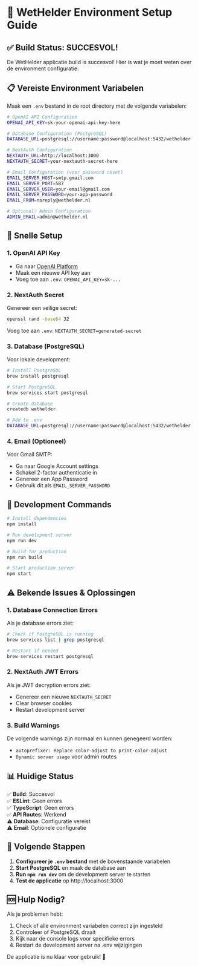# 🔧 WetHelder Environment Setup Guide

## ✅ Build Status: SUCCESVOL!

De WetHelder applicatie build is succesvol! Hier is wat je moet weten over de environment configuratie:

## 📋 Vereiste Environment Variabelen

Maak een `.env` bestand in de root directory met de volgende variabelen:

```bash
# OpenAI API Configuration
OPENAI_API_KEY=sk-your-openai-api-key-here

# Database Configuration (PostgreSQL)
DATABASE_URL=postgresql://username:password@localhost:5432/wethelder

# NextAuth Configuration
NEXTAUTH_URL=http://localhost:3000
NEXTAUTH_SECRET=your-nextauth-secret-here

# Email Configuration (voor password reset)
EMAIL_SERVER_HOST=smtp.gmail.com
EMAIL_SERVER_PORT=587
EMAIL_SERVER_USER=your-email@gmail.com
EMAIL_SERVER_PASSWORD=your-app-password
EMAIL_FROM=noreply@wethelder.nl

# Optional: Admin Configuration
ADMIN_EMAIL=admin@wethelder.nl
```

## 🚀 Snelle Setup

### 1. OpenAI API Key
- Ga naar [OpenAI Platform](https://platform.openai.com/api-keys)
- Maak een nieuwe API key aan
- Voeg toe aan `.env`: `OPENAI_API_KEY=sk-...`

### 2. NextAuth Secret
Genereer een veilige secret:
```bash
openssl rand -base64 32
```
Voeg toe aan `.env`: `NEXTAUTH_SECRET=generated-secret`

### 3. Database (PostgreSQL)
Voor lokale development:
```bash
# Install PostgreSQL
brew install postgresql

# Start PostgreSQL
brew services start postgresql

# Create database
createdb wethelder

# Add to .env
DATABASE_URL=postgresql://username:password@localhost:5432/wethelder
```

### 4. Email (Optioneel)
Voor Gmail SMTP:
- Ga naar Google Account settings
- Schakel 2-factor authenticatie in
- Genereer een App Password
- Gebruik dit als `EMAIL_SERVER_PASSWORD`

## 🔧 Development Commands

```bash
# Install dependencies
npm install

# Run development server
npm run dev

# Build for production
npm run build

# Start production server
npm start
```

## ⚠️ Bekende Issues & Oplossingen

### 1. Database Connection Errors
Als je database errors ziet:
```bash
# Check if PostgreSQL is running
brew services list | grep postgresql

# Restart if needed
brew services restart postgresql
```

### 2. NextAuth JWT Errors
Als je JWT decryption errors ziet:
- Genereer een nieuwe `NEXTAUTH_SECRET`
- Clear browser cookies
- Restart development server

### 3. Build Warnings
De volgende warnings zijn normaal en kunnen genegeerd worden:
- `autoprefixer: Replace color-adjust to print-color-adjust`
- `Dynamic server usage` voor admin routes

## 📊 Huidige Status

✅ **Build**: Succesvol  
✅ **ESLint**: Geen errors  
✅ **TypeScript**: Geen errors  
✅ **API Routes**: Werkend  
⚠️ **Database**: Configuratie vereist  
⚠️ **Email**: Optionele configuratie  

## 🎯 Volgende Stappen

1. **Configureer je `.env` bestand** met de bovenstaande variabelen
2. **Start PostgreSQL** en maak de database aan
3. **Run `npm run dev`** om de development server te starten
4. **Test de applicatie** op http://localhost:3000

## 🆘 Hulp Nodig?

Als je problemen hebt:
1. Check of alle environment variabelen correct zijn ingesteld
2. Controleer of PostgreSQL draait
3. Kijk naar de console logs voor specifieke errors
4. Restart de development server na .env wijzigingen

De applicatie is nu klaar voor gebruik! 🚀 
